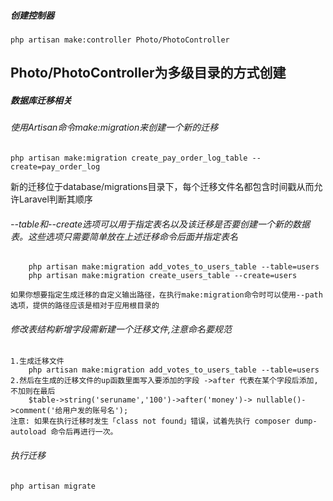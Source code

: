 ##### 创建控制器
```
php artisan make:controller Photo/PhotoController
```  
## Photo/PhotoController为多级目录的方式创建


##### 数据库迁移相关
###### 使用Artisan命令make:migration来创建一个新的迁移
```
php artisan make:migration create_pay_order_log_table --create=pay_order_log
```
新的迁移位于database/migrations目录下，每个迁移文件名都包含时间戳从而允许Laravel判断其顺序


###### --table和--create选项可以用于指定表名以及该迁移是否要创建一个新的数据表。这些选项只需要简单放在上述迁移命令后面并指定表名
```
    php artisan make:migration add_votes_to_users_table --table=users
    php artisan make:migration create_users_table --create=users
```
    如果你想要指定生成迁移的自定义输出路径，在执行make:migration命令时可以使用--path选项，提供的路径应该是相对于应用根目录的

###### 修改表结构新增字段需新建一个迁移文件,注意命名要规范
    1.生成迁移文件
        php artisan make:migration add_votes_to_users_table --table=users
    2.然后在生成的迁移文件的up函数里面写入要添加的字段 ->after 代表在某个字段后添加,不加则在最后
        $table->string('seruname','100')->after('money')-> nullable()->comment('给用户发的账号名');
    注意: 如果在执行迁移时发生「class not found」错误，试着先执行 composer dump-autoload 命令后再进行一次。

###### 执行迁移
    php artisan migrate
